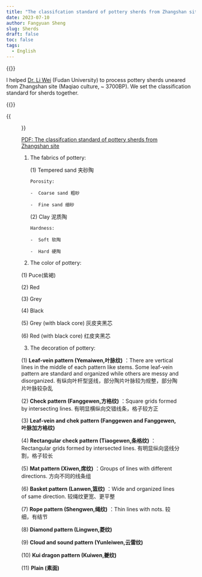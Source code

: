 ```yaml
---
title: "The classifcation standard of pottery sherds from Zhangshan site"
date: 2023-07-10
author: Fangyuan Sheng
slug: Sherds
draft: false
toc: false
tags:
  - English
---
```


{{<block class="note">}}

I helped [Dr. Li Wei](https://archsci.fudan.edu.cn/40/cf/c16260a409807/page.htm) (Fudan University) to process pottery sherds uneared from Zhangshan site (Maqiao culture, ~ 3700BP). We set the classification standard for sherds together. 

{{<end>}}

{{<figure src="https://hellenshengfy.github.io/standard.png">}}

 [PDF: The classifcation standard of pottery sherds from Zhangshan site](https://hellenshengfy.github.io/standard.pdf) 
 
 
1. The fabrics of pottery:

   (1) Tempered sand 夹砂陶
   
       Porosity:
   
       -  Coarse sand 粗砂
   
       -  Fine sand 细砂

    (2) Clay 泥质陶

       Hardness:
   
       -  Soft 软陶
   
       -  Hard 硬陶


2. The color of pottery: 

  (1) Puce(紫褐)
  
  (2) Red
  
  (3) Grey 
  
  (4) Black
  
  (5) Grey (with black core)  灰皮夹黑芯
  
  (6) Red (with black core)  红皮夹黑芯


3. The decoration of pottery:

  (1) **Leaf-vein pattern (Yemaiwen,叶脉纹)** ：There are vertical lines in the middle of each pattern like stems. Some leaf-vein pattern are standard and organized while others are messy and disorganized. 有纵向叶杆型竖线，部分陶片叶脉较为规整，部分陶片叶脉较杂乱
  
  (2) **Check pattern (Fanggewen,方格纹)** ：Square grids formed by intersecting lines. 有明显横纵向交错线条，格子较方正
  
  (3) **Leaf-vein and chek pattern (Fanggewen and Fanggewen,叶脉加方格纹)** 
  
  (4) **Rectangular check pattern (Tiaogewen,条格纹)** ：Rectangular grids formed by intersected lines. 有明显纵向竖线分割，格子较长
  
  (5) **Mat pattern (Xiwen,席纹)** ：Groups of lines with different directions. 方向不同的线条组
  
  (6) **Basket pattern (Lanwen,篮纹)** ：Wide and organized lines of same direction. 较绳纹更宽、更平整
  
  (7) **Rope pattern (Shengwen,绳纹)** ：Thin lines with nots. 较细，有结节
  
  (8) **Diamond pattern (Lingwen,菱纹)** 
  
  (9) **Cloud and sound pattern (Yunleiwen,云雷纹)** 
  
  (10) **Kui dragon pattern (Kuiwen,夔纹)** 
  
  (11) **Plain (素面)**                                   

